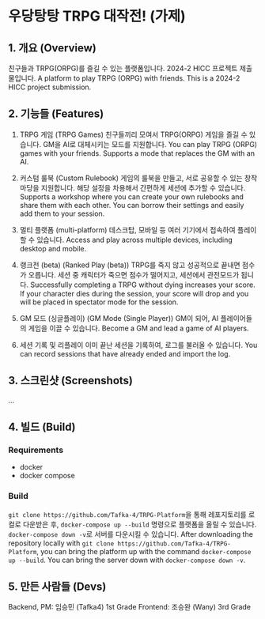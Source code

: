 # 우당탕탕 TRPG 대작전! (가제)

## 1. 개요 (Overview)
친구들과 TRPG(ORPG)를 즐길 수 있는 플랫폼입니다. 2024-2 HICC 프로젝트 제출물입니다.
A platform to play TRPG (ORPG) with friends. This is a 2024-2 HICC project submission.

## 2. 기능들 (Features)
1. TRPG 게임 (TRPG Games)
친구들끼리 모여서 TRPG(ORPG) 게임을 즐길 수 있습니다. GM을 AI로 대체시키는 모드를 지원합니다.
You can play TRPG (ORPG) games with your friends. Supports a mode that replaces the GM with an AI. 
    
3. 커스텀 룰북 (Custom Rulebook)
게임의 룰북을 만들고, 서로 공유할 수 있는 창작마당을 지원합니다. 해당 설정을 차용해서 간편하게 세션에 추가할 수 있습니다.
Supports a workshop where you can create your own rulebooks and share them with each other. You can borrow their settings and easily add them to your session.

5. 멀티 플랫폼 (multi-platform)
데스크탑, 모바일 등 여러 기기에서 접속하여 플레이할 수 있습니다.
Access and play across multiple devices, including desktop and mobile.

7. 랭크전 (beta) (Ranked Play (beta))
TRPG를 죽지 않고 성공적으로 끝내면 점수가 오릅니다. 세션 중 캐릭터가 죽으면 점수가 떨어지고, 세션에서 관전모드가 됩니다.
Successfully completing a TRPG without dying increases your score. If your character dies during the session, your score will drop and you will be placed in spectator mode for the session.

9. GM 모드 (싱글플레이) (GM Mode (Single Player))
GM이 되어, AI 플레이어들의 게임을 이끌 수 있습니다.
Become a GM and lead a game of AI players.

6. 세션 기록 및 리플레이
이미 끝난 세션을 기록하여, 로그를 불러올 수 있습니다.
You can record sessions that have already ended and import the log.
  
## 3. 스크린샷 (Screenshots)
...

## 4. 빌드 (Build)
### Requirements
* docker
* docker compose
### Build
`git clone https://github.com/Tafka-4/TRPG-Platform`을 통해 레포지토리를 로컬로 다운받은 후, `docker-compose up --build` 명령으로 플랫폼을 올릴 수 있습니다. `docker-compose down -v`로 서버를 다운시킬 수 있습니다.
After downloading the repository locally with `git clone https://github.com/Tafka-4/TRPG-Platform`, you can bring the platform up with the command `docker-compose up --build`. You can bring the server down with `docker-compose down -v`.

## 5. 만든 사람들 (Devs)
Backend, PM: 임승민 (Tafka4) 1st Grade
Frontend: 조승완 (Wany) 3rd Grade

